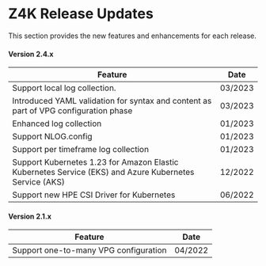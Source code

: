 # Z4K Release Updates

This section provides the new features and enhancements for each release.

#### Version 2.4.x

| Feature | Date |
| ------- | ---- |
| Support local log collection. | 03/2023 |
| Introduced YAML validation for syntax and content as part of VPG configuration phase | 03/2023 |
| Enhanced log collection| 01/2023 |
| Support NLOG.config | 01/2023 |
| Support per timeframe log collection | 01/2023 |
| Support Kubernetes 1.23 for Amazon Elastic Kubernetes Service (EKS) and Azure Kubernetes Service (AKS) | 12/2022 |
| Support new HPE CSI Driver for Kubernetes | 06/2022 |

#### Version 2.1.x
| Feature | Date |
| ------- | ---- |
| Support one-to-many VPG configuration                     | 04/2022 |
